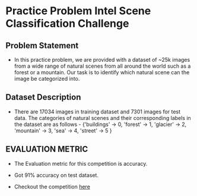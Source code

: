 # Practice Problem Intel Scene Classification Challenge
## Problem Statement
- In this practice problem, we are provided with a dataset of ~25k images from a wide range of natural scenes from all around the world such as a forest or a mountain. Our task is to identify which natural scene can the image be categorized into.

## Dataset Description
- There are 17034 images in training dataset and 7301 images for test data.
The categories of natural scenes and their corresponding labels in the dataset are as follows -
{'buildings' -> 0, 'forest' -> 1, 'glacier' -> 2, 'mountain' -> 3, 'sea' -> 4, 'street' -> 5 }

## EVALUATION METRIC
- The Evaluation metric for this competition is accuracy. 
- Got 91% accuracy on test dataset.

- Checkout the competition [here](https://datahack.analyticsvidhya.com/contest/practice-problem-intel-scene-classification-challe/)
